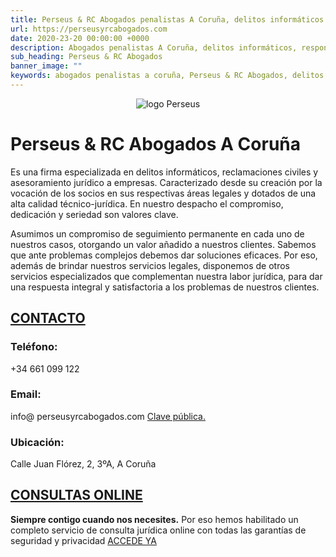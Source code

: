 ```yaml
---
title: Perseus & RC Abogados penalistas A Coruña, delitos informáticos
url: https://perseusyrcabogados.com
date: 2020-23-20 00:00:00 +0000
description: Abogados penalistas A Coruña, delitos informáticos, responsabilidad civil, asesoramiento jurídico a empresas
sub_heading: Perseus & RC Abogados
banner_image: ""
keywords: abogados penalistas a coruña, Perseus & RC Abogados, delitos informáticos, abogados penalistas, abogados
---
```

<link rel="canonical" href="https://perseusyrcabogados.com/" />

<p style="text-align:center"><img src="https://user-images.githubusercontent.com/63341181/85150740-35a11400-b253-11ea-9a7d-fd3fffc300c0.png" alt="logo Perseus"></p>

# Perseus & RC Abogados A Coruña

Es una firma especializada en delitos informáticos, reclamaciones civiles y asesoramiento jurídico a empresas. Caracterizado desde su creación por la vocación de los socios en sus respectivas áreas legales y dotados de una alta calidad técnico-jurídica. En nuestro despacho el compromiso, dedicación y seriedad son valores clave. 

Asumimos un compromiso de seguimiento permanente en cada uno de nuestros casos, otorgando un valor añadido a nuestros clientes. Sabemos que ante problemas complejos debemos dar soluciones eficaces. Por eso, además de brindar nuestros servicios legales, disponemos de otros servicios especializados que complementan nuestra labor jurídica, para dar una respuesta integral y satisfactoria a los problemas de nuestros clientes.


## [CONTACTO](https://perseusyrcabogados.com/contacto.html "CONTACTO")

### Teléfono:
+34 661 099 122

### Email:
info@ perseusyrcabogados.com
[Clave pública.](https://perseusyrcabogados.com/public-key.txt "Clave pública.")

### Ubicación:
Calle Juan Flórez, 2, 3ºA, A Coruña

## [CONSULTAS ONLINE](https://perseusyrcabogados.com/consultas-juridicas-online.html "CONSULTAS ONLINE")

**Siempre contigo cuando nos necesites.** Por eso hemos habilitado un completo servicio de consulta jurídica online con todas las garantías de seguridad y privacidad [ACCEDE YA](https://perseusyrcabogados.com/consultas-juridicas-online.html "CONSULTAS JURÍDICAS ONLINE")
